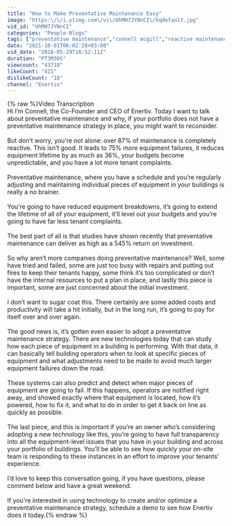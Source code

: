 ```yaml
---
title: "How to Make Preventative Maintenance Easy"
image: "https:\/\/i.ytimg.com\/vi\/UhMH7JYNnCI\/hqdefault.jpg"
vid_id: "UhMH7JYNnCI"
categories: "People-Blogs"
tags: ["preventative maintenance","connell mcgill","reactive maintenance"]
date: "2021-10-01T06:02:28+03:00"
vid_date: "2018-05-29T16:52:11Z"
duration: "PT3M30S"
viewcount: "43718"
likeCount: "415"
dislikeCount: "18"
channel: "Enertiv"
---
```

{% raw %}Video Transcription<br />Hi I’m Connell, the Co-Founder and CEO of Enertiv. Today I want to talk about preventative maintenance and why, if your portfolio does not have a preventative maintenance strategy in place, you might want to reconsider.<br /><br />But don’t worry, you’re not alone: over 87% of maintenance is completely reactive. This isn’t good. It leads to 75% more equipment failures, it reduces equipment lifetime by as much as 36%, your budgets become unpredictable, and you have a lot more tenant complaints.<br /><br />Preventative maintenance, where you have a schedule and you’re regularly adjusting and maintaining individual pieces of equipment in your buildings is really a no brainer.<br /><br />You’re going to have reduced equipment breakdowns, it’s going to extend the lifetime of all of your equipment, it’ll level out your budgets and you’re going to have far less tenant complaints.<br /><br />The best part of all is that studies have shown recently that preventative maintenance can deliver as high as a 545% return on investment.<br /><br />So why aren’t more companies doing preventative maintenance? Well, some have tried and failed, some are just too busy with repairs and putting out fires to keep their tenants happy, some think it’s too complicated or don’t have the internal resources to put a plan in place, and lastly this piece is important, some are just concerned about the initial investment.<br /><br />I don’t want to sugar coat this. There certainly are some added costs and productivity will take a hit initially, but in the long run, it’s going to pay for itself over and over again.<br /><br />The good news is, it’s gotten even easier to adopt a preventative maintenance strategy. There are new technologies today that can study how each piece of equipment in a building is performing. With that data, it can basically tell building operators when to look at specific pieces of equipment and what adjustments need to be made to avoid much larger equipment failures down the road. <br /><br />These systems can also predict and detect when major pieces of equipment are going to fail. If this happens, operators are notified right away, and showed exactly where that equipment is located, how it’s powered, how to fix it, and what to do in order to get it back on line as quickly as possible. <br /><br />The last piece, and this is important if you’re an owner who’s considering adopting a new technology like this, you’re going to have full transparency into all the equipment-level issues that you have in your building and across your portfolio of buildings. You’ll be able to see how quickly your on-site team is responding to these instances in an effort to improve your tenants’ experience.<br /><br />I’d love to keep this conversation going, if you have questions, please comment below and have a great weekend. <br /><br />If you're interested in using technology to create and/or optimize a preventative maintenance strategy, schedule a demo to see how Enertiv does it today.{% endraw %}
